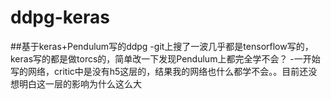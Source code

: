 # ddpg-keras

##基于keras+Pendulum写的ddpg
-git上搜了一波几乎都是tensorflow写的，keras写的都是做torcs的，简单改一下发现Pendulum上都完全学不会？
-一开始写的网络，critic中是没有h5这层的，结果我的网络也什么都学不会。。目前还没想明白这一层的影响为什么这么大